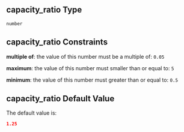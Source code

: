 ## capacity_ratio Type

`number`

## capacity_ratio Constraints

**multiple of**: the value of this number must be a multiple of: `0.05`

**maximum**: the value of this number must smaller than or equal to: `5`

**minimum**: the value of this number must greater than or equal to: `0.5`

## capacity_ratio Default Value

The default value is:

```json
1.25
```
